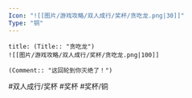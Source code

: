```yaml
---
Icon: "![[图片/游戏攻略/双人成行/奖杯/贪吃龙.png|30]]"
Type: "铜"
---
```

```ad-common-bronze-trophy
title: (Title:: "贪吃龙")
![[图片/游戏攻略/双人成行/奖杯/贪吃龙.png|100]]

(Comment:: "这回轮到你灭绝了！")
```

#双人成行/奖杯 #奖杯 #奖杯/铜
